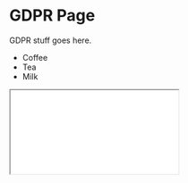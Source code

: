 ---
---

# GDPR Page
GDPR stuff goes here.
<ul>
  <li>Coffee</li>
  <li>Tea</li>
  <li>Milk</li>
</ul>
<iframe src="{% include gdpr.html %}"></iframe>
 
